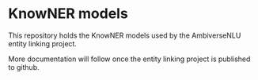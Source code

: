 # KnowNER models
This repository holds the KnowNER models used by the AmbiverseNLU entity linking project. 

More documentation will follow once the entity linking project is published to github. 
